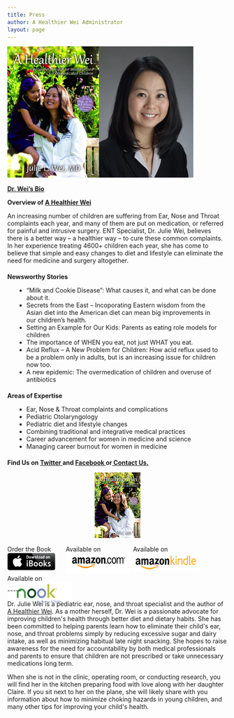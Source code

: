 ```yaml
---
title: Press
author: A Healthier Wei Administrator
layout: page
---
```


[<img class="size-medium wp-image-300 alignnone" style="color: #333333; font-style: normal;" title="A Healthier Wei Cover" alt="" src="/wp-content/uploads/2014/04/ahealthierwei_cover-210x3001.jpg" width="210" height="300" />][1]<a href="/wp-content/uploads/2013/02/Wei-photo.jpg" target="_blank"><img class="size-medium wp-image-301 alignnone" title="Dr. Julie Wei" alt="" src="/wp-content/uploads/2014/04/wei-photo-216x3001.jpg" width="216" height="300" /></a>

[**Dr. Wei&#8217;s Bio**][2]

**Overview of [A Healthier Wei][3]**

An increasing number of children are suffering from Ear, Nose and Throat complaints each year, and many of them are put on medication, or referred for painful and intrusive surgery. ENT Specialist, Dr. Julie Wei, believes there is a better way – a healthier way – to cure these common complaints. In her experience treating 4600+ children each year, she has come to believe that simple and easy changes to diet and lifestyle can eliminate the need for medicine and surgery altogether.

<p style="margin:20px 0 10px 0;">
  <strong>Newsworthy Stories</strong>
</p>

<ul style="list-style:disc outside none;">
  <li style="margin: 0 20px;">
    “Milk and Cookie Disease”: What causes it, and what can be done about it.
  </li>
  <li style="margin: 0 20px;">
    Secrets from the East – Incoporating Eastern wisdom from the Asian diet into the American diet can mean big improvements in our children’s health.
  </li>
  <li style="margin: 0 20px;">
    Setting an Example for Our Kids: Parents as eating role models for children
  </li>
  <li style="margin: 0 20px;">
    The importance of WHEN you eat, not just WHAT you eat.
  </li>
  <li style="margin: 0 20px;">
    Acid Reflux – A New Problem for Children: How acid reflux used to be a problem only in adults, but is an increasing issue for children now too.
  </li>
  <li style="margin: 0 20px;">
    A new epidemic: The overmedication of children and overuse of antibiotics
  </li>
</ul>

<p style="margin:20px 0 10px 0;">
  <strong>Areas of Expertise</strong>
</p>

<ul style="list-style:disc outside none;">
  <li style="margin: 0 20px;">
    Ear, Nose & Throat complaints and complications
  </li>
  <li style="margin: 0 20px;">
    Pediatric Otolaryngology
  </li>
  <li style="margin: 0 20px;">
    Pediatric diet and lifestyle changes
  </li>
  <li style="margin: 0 20px;">
    Combining traditional and integrative medical practices
  </li>
  <li style="margin: 0 20px;">
    Career advancement for women in medicine and science
  </li>
  <li style="margin: 0 20px;">
    Managing career burnout for women in medicine
  </li>
</ul>

<p style="margin:20px 0 10px 0;">
  <strong>Find Us on <a href="http://twitter.com/ahealthierwei">Twitter </a>and <a href="http://facebook.com/ahealthierwei">Facebook </a>or<a title="Contact Us" href="contact/"> Contact Us.</a><a href="http://facebook.com/ahealthierwei"><br /> </a></strong>
</p>

<span style="width:105px;display:table;margin:0 auto;"><a href="the-book/"><img src="/wp-content/uploads/2014/04/AHealthierWei_cover_150.png" /></a></span>

<p style="height:80px">
  <span style="width:130px;display:inline-block;vertical-align:top;"> Order the Book <a href="https://itunes.apple.com/us/book/a-healthier-wei/id806784060?ls=1&mt=11#" target="_blank" > <img class="size-full wp-image-944" alt="Apple iBooks" title="Apple iBooks" src="/wp-content/uploads/2014/02/Download_on_iBooks_Badge_US-UK_110x40_090513.png" width="110" height="40" /></a> </span> <span style="width:150px;display:inline-block;vertical-align:top;">Available on <a href="http://amzn.to/1fSNqeb" target="_blank" > <img class="size-full wp-image-945" alt="Amazon.com" title="Amazon.com" src="/wp-content/uploads/2014/02/amazon_com_logo_160.jpg" width="160" height="47" /> </a> </span> <span  style="width:150px;display:inline-block;vertical-align:top;">Available on <a href="http://amzn.to/1eHEfNl" target="_blank" > <img class="size-full wp-image-946" alt="Amazon Kindle" title="Amazon Kindle" src="/wp-content/uploads/2014/02/kindle_logo_160.jpg" width="160" height="43" /> </a> </span> <span style="width:150px;display:inline-block;vertical-align:top;">Available on <a href="http://www.barnesandnoble.com/w/a-healthier-wei-julie-wei/1118260302?ean=2940148244592&itm=1&usri=2940148244592" target="_blank" > <img class="size-full wp-image-947" alt="Nook" title="Nook" src="/wp-content/uploads/2014/02/nook_logo_160.png" width="160" height="52" /></a> </span>
</p>

\-----

Dr. Julie Wei is a pediatric ear, nose, and throat specialist and the author of [A Healthier Wei][4]. As a mother herself, Dr. Wei is a passionate advocate for improving children's health through better diet and dietary habits. She has been committed to helping parents learn how to eliminate their child's ear, nose, and throat problems simply by reducing excessive sugar and dairy intake, as well as minimizing habitual late night snacking. She hopes to raise awareness for the need for accountability by both medical professionals and parents to ensure that children are not prescribed or take unnecessary medications long term. 

When she is not in the clinic, operating room, or conducting research, you will find her in the kitchen preparing food with love along with her daughter Claire. If you sit next to her on the plane, she will likely share with you information about how to minimize choking hazards in young children, and many other tips for improving your child's health.

 [1]: wp-content/uploads/2013/02/AHealthierWei_cover.jpg
 [2]: dr-wei/ "Dr. Wei"
 [3]: the-book/ "The Book"
 [4]: the-book